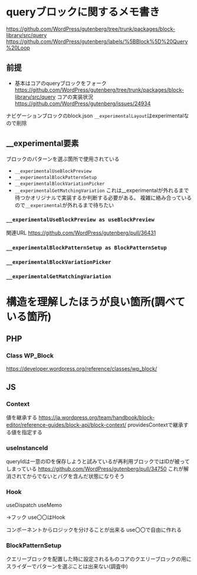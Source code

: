 # queryブロックに関するメモ書き
https://github.com/WordPress/gutenberg/tree/trunk/packages/block-library/src/query
https://github.com/WordPress/gutenberg/labels/%5BBlock%5D%20Query%20Loop

## 前提
- 基本はコアのqueryブロックをフォーク
https://github.com/WordPress/gutenberg/tree/trunk/packages/block-library/src/query
コアの実装状況
https://github.com/WordPress/gutenberg/issues/24934

ナビゲーションブロックのblock.json `__experimentalLayout`はexperimentalなので削除

## __experimental要素
ブロックのパターンを選ぶ箇所で使用されている
- `__experimentalUseBlockPreview`
- `__experimentalBlockPatternSetup`
- `__experimentalBlockVariationPicker`
- `__experimentalGetMatchingVariation`
これは__experimentalが外れるまで待つかオリジナルで実装するか判断する必要がある。
複雑に絡み合っているので`__experimental`が外れるまで待ちたい

### `__experimentalUseBlockPreview as useBlockPreview`
関連URL
https://github.com/WordPress/gutenberg/pull/36431

### `__experimentalBlockPatternSetup as BlockPatternSetup`

### `__experimentalBlockVariationPicker`

### `__experimentalGetMatchingVariation`


# 構造を理解したほうが良い箇所(調べている箇所)
## PHP 
### Class WP_Block
https://developer.wordpress.org/reference/classes/wp_block/

## JS
### Context
値を継承する
https://ja.wordpress.org/team/handbook/block-editor/reference-guides/block-api/block-context/
providesContextで継承する値を指定する

### useInstanceId
queryIdは一意のIDを保存しようと試みているが再利用ブロックではIDが被ってしまっている
https://github.com/WordPress/gutenberg/pull/34750
これが解消されてからでないとバグを含んだ状態になりそう

### Hook
useDispatch
useMemo

→フック
use〇〇はHook

コンポーネントからロジックを分けることが出来る
use〇〇で自由に作れる

### BlockPatternSetup
クエリーブロックを配置した時に設定されるものコアのクエリーブロックの用にスライダーでパターンを選ぶことは出来ない(調査中)
